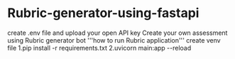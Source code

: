 # Rubric-generator-using-fastapi
create .env file and upload your open API key
Create your own assessment using Rubric generator bot
'''how to run Rubric application'''
create venv file
1.pip install -r requirements.txt
2.uvicorn main:app --reload
